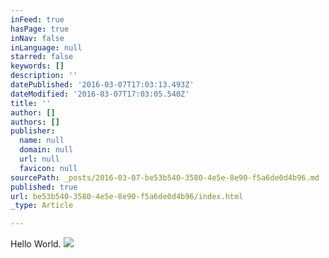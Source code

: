```yaml
---
inFeed: true
hasPage: true
inNav: false
inLanguage: null
starred: false
keywords: []
description: ''
datePublished: '2016-03-07T17:03:13.493Z'
dateModified: '2016-03-07T17:03:05.540Z'
title: ''
author: []
authors: []
publisher:
  name: null
  domain: null
  url: null
  favicon: null
sourcePath: _posts/2016-03-07-be53b540-3580-4e5e-8e90-f5a6de0d4b96.md
published: true
url: be53b540-3580-4e5e-8e90-f5a6de0d4b96/index.html
_type: Article

---
```

Hello World.
![](https://the-grid-user-content.s3-us-west-2.amazonaws.com/60e18084-cd69-45fe-bf5d-b4c9ec821a78.jpg)
